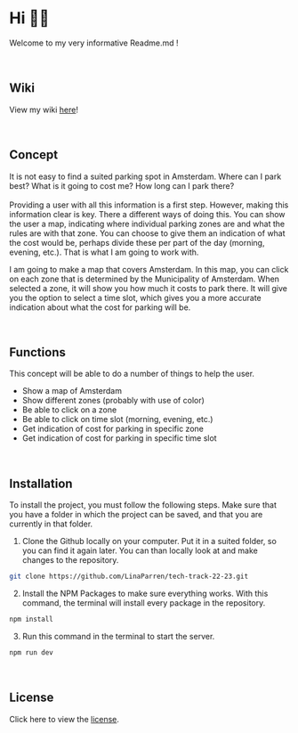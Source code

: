 # Hi 👋🏻

Welcome to my very informative Readme.md !

<br>

## Wiki
View my wiki <a href ="https://github.com/LinaParren/tech-track-22-23/wiki">here</a>!

<br>

## Concept
It is not easy to find a suited parking spot in Amsterdam. Where can I park best? What is it going to cost me? How long can I park there? <br> <br>
Providing a user with all this information is a first step. However, making this information clear is key. There a different ways of doing this. You can show the user a map, indicating where individual parking zones are and what the rules are with that zone. You can choose to give them an indication of what the cost would be, perhaps divide these per part of the day (morning, evening, etc.). That is what I am going to work with. <br>

I am going to make a map that covers Amsterdam. In this map, you can click on each zone that is determined by the Municipality of Amsterdam. When selected a zone, it will show you how much it costs to park there. It will give you the option to select a time slot, which gives you a more accurate indication about what the cost for parking will be. 

<br>

## Functions
This concept will be able to do a number of things to help the user. 
- Show a map of Amsterdam
- Show different zones (probably with use of color)
- Be able to click on a zone
- Be able to click on time slot (morning, evening, etc.)
- Get indication of cost for parking in specific zone
- Get indication of cost for parking in specific time slot

<br>

## Installation
To install the project, you must follow the following steps. Make sure that you have a folder in which the project can be saved, and that you are currently in that folder. 

1. Clone the Github locally on your computer. Put it in a suited folder, so you can find it again later. You can than locally look at and make changes to the repository.
  ```sh
  git clone https://github.com/LinaParren/tech-track-22-23.git
  ```

2. Install the NPM Packages to make sure everything works. With this command, the terminal will install every package in the repository. 
  ```sh
  npm install
  ```
 
3. Run this command in the terminal to start the server. 
  ```sh
  npm run dev
  ```

<br>

## License
Click here to view the <a href='https://github.com/LinaParren/matching_application/blob/main/LICENSE'>license</a>.
